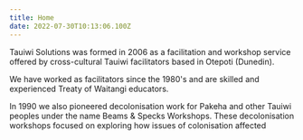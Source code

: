 ```yaml
---
title: Home
date: 2022-07-30T10:13:06.100Z
---
```

Tauiwi Solutions was formed in 2006 as a facilitation and workshop service offered by cross-cultural Tauiwi facilitators based in Otepoti (Dunedin). 

We have worked as facilitators since the 1980's and are skilled and experienced Treaty of Waitangi educators.

In 1990 we also pioneered decolonisation work for Pakeha and other Tauiwi peoples under the name Beams & Specks Workshops. These decolonisation workshops focused on exploring how issues of colonisation affected